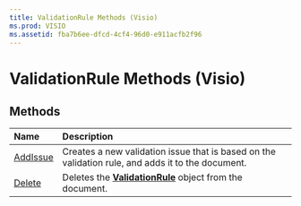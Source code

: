 ```yaml
---
title: ValidationRule Methods (Visio)
ms.prod: VISIO
ms.assetid: fba7b6ee-dfcd-4cf4-96d0-e911acfb2f96
---
```



# ValidationRule Methods (Visio)

## Methods



|**Name**|**Description**|
|:-----|:-----|
|[AddIssue](validationrule-addissue-method-visio.md)|Creates a new validation issue that is based on the validation rule, and adds it to the document.|
|[Delete](validationrule-delete-method-visio.md)|Deletes the  **[ValidationRule](validationrule-object-visio.md)** object from the document.|

